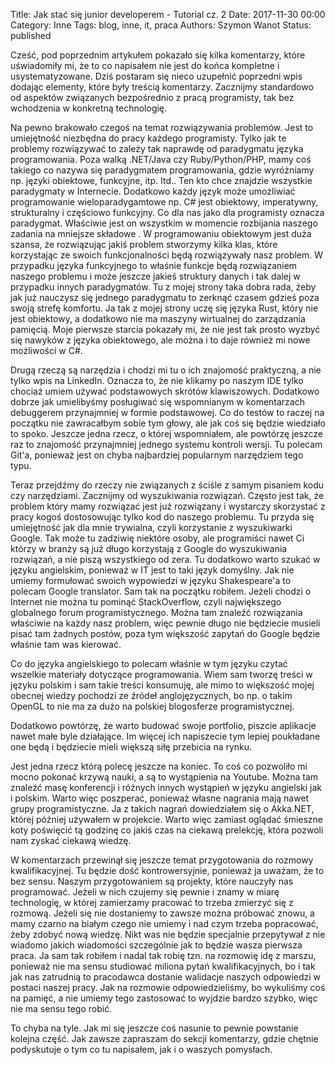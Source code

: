 Title: Jak stać się junior developerem - Tutorial cz. 2
Date: 2017-11-30 00:00
Category: Inne
Tags: blog, inne, it, praca
Authors: Szymon Wanot
Status: published

Cześć, pod poprzednim artykułem pokazało się kilka komentarzy, które uświadomiły mi, że to co napisałem nie jest do końca kompletne i usystematyzowane. Dziś postaram się nieco uzupełnić poprzedni wpis dodając elementy, które były treścią komentarzy. Zacznijmy standardowo od aspektów związanych bezpośrednio z pracą programisty, tak bez wchodzenia w konkretną technologię.

Na pewno brakowało czegoś na temat rozwiązywania problemów. Jest to umiejętność niezbędna do pracy każdego programisty. Tylko jak te problemy rozwiązywać to zależy tak naprawdę od paradygmatu języka programowania. Poza walką .NET/Java czy Ruby/Python/PHP, mamy coś takiego co nazywa się paradygmatem programowania, gdzie wyróżniamy np. języki obiektowe, funkcyjne, itp. Itd.. Ten kto chce znajdzie wszystkie paradygmaty w Internecie. Dodatkowo każdy język może umożliwiać programowanie wieloparadygamtowe np. C# jest obiektowy, imperatywny, strukturalny i częściowo funkcyjny. Co dla nas jako dla programisty oznacza paradygmat. Właściwie jest on wszystkim w momencie rozbijania naszego zadania na mniejsze składowe . W programowaniu obiektowym jest duża szansa, że rozwiązując jakiś problem stworzymy kilka klas, które korzystając ze swoich funkcjonalności będą rozwiązywały nasz problem. W przypadku języka funkcyjnego to właśnie funkcje będą rozwiązaniem naszego problemu i może jeszcze jakieś struktury danych i tak dalej w przypadku innych paradygmatów. Tu z mojej strony taka dobra rada, żeby jak już nauczysz się jednego paradygmatu to zerknąć czasem gdzieś poza swoją strefę komfortu. Ja tak z mojej strony uczę się języka Rust, który nie jest obiektowy, a dodatkowo nie ma maszyny wirtualnej do zarządzania pamięcią. Moje pierwsze starcia pokazały mi, że nie jest tak prosto wyzbyć się nawyków z języka obiektowego, ale można i to daje również mi nowe możliwości w C#.

Drugą rzeczą są narzędzia i chodzi mi tu o ich znajomość praktyczną, a nie tylko wpis na LinkedIn. Oznacza to, że nie klikamy po naszym IDE tylko chociaż umiem używać podstawowych skrótów klawiszowych. Dodatkowo dobrze jak umielibyśmy posługiwać się wspomnianym w komentarzach debuggerem przynajmniej w formie podstawowej. Co do testów to raczej  na początku nie zawracałbym sobie tym głowy, ale jak coś się będzie wiedziało to spoko. Jeszcze jedna rzecz, o której wspomniałem, ale powtórzę jeszcze raz to znajomość przynajmniej jednego systemu kontroli wersji. Tu polecam Git'a, ponieważ jest on chyba najbardziej popularnym narzędziem tego typu.

Teraz przejdźmy do rzeczy nie związanych z ściśle z samym pisaniem kodu czy narzędziami. Zacznijmy od wyszukiwania rozwiązań. Często jest tak, że problem który mamy rozwiązać jest już rozwiązany i wystarczy skorzystać z pracy kogoś dostosowując tylko kod do naszego problemu. Tu przyda się umiejętność jak dla mnie trywialna, czyli korzystanie z wyszukiwarki Google. Tak może tu zadziwię niektóre osoby, ale programiści nawet Ci którzy w branży są już długo korzystają z Google do wyszukiwania rozwiązań, a nie piszą wszystkiego od zera. Tu dodatkowo warto szukać w języku angielskim, ponieważ w IT jest to taki język domyślny. Jak nie umiemy formułować swoich wypowiedzi  w języku Shakespeare'a to polecam Google translator. Sam tak na początku robiłem. Jeżeli chodzi o Internet nie można tu pominąć StackOverflow, czyli największego globalnego forum programistycznego. Można tam znaleźć rozwiązania właściwie na każdy nasz problem, więc pewnie długo nie będziecie musieli pisać tam żadnych postów, poza tym większość zapytań do Google będzie właśnie tam was kierować.   

Co do języka angielskiego to polecam właśnie w tym języku czytać wszelkie materiały dotyczące programowania. Wiem sam tworzę treści w języku polskim i sam takie treści konsumuję, ale mimo to większość mojej obecnej wiedzy pochodzi ze źródeł anglojęzycznych, bo np. o takim OpenGL to nie ma za dużo na polskiej blogosferze programistycznej.  

Dodatkowo powtórzę, że warto budować swoje portfolio, piszcie aplikacje nawet małe byle działające. Im więcej ich napiszecie  tym lepiej poukładane one będą i będziecie mieli większą siłę przebicia na rynku.

Jest jedna rzecz którą polecę jeszcze na koniec. To coś co pozwoliło mi mocno pokonać krzywą nauki, a są to wystąpienia na Youtube. Można tam znaleźć masę konferencji i różnych innych wystąpień w języku angielski jak i polskim. Warto więc poszperać, ponieważ własne nagrania mają nawet grupy programistyczne. Ja z takich nagrań dowiedziałem się o Akka.NET, której później używałem w projekcie. Warto więc zamiast oglądać śmieszne koty poświęcić tą godzinę co jakiś czas na ciekawą prelekcję, która pozwoli nam zyskać ciekawą wiedzę.

W komentarzach przewinął się jeszcze temat przygotowania do rozmowy kwalifikacyjnej. Tu będzie dość kontrowersyjnie, ponieważ ja uważam, że to bez sensu. Naszym przygotowaniem są projekty, które nauczyły nas programować. Jeżeli w nich czujemy się pewnie i znamy w miarę technologię, w której zamierzamy pracować to trzeba zmierzyć się z rozmową. Jeżeli się nie dostaniemy to zawsze można próbować znowu, a mamy czarno na białym czego nie umiemy i nad czym trzeba popracować, żeby zdobyć nową wiedzę. Nikt was nie będzie specjalnie przepytywał z nie wiadomo jakich wiadomości szczególnie jak to będzie wasza pierwsza praca. Ja sam tak robiłem i nadal tak robię tzn. na rozmowię idę z marszu, ponieważ nie ma sensu studiować miliona pytań kwalifikacyjnych, bo i tak jak nas zatrudnią to pracodawca dostanie walidacje naszych odpowiedzi w postaci naszej pracy. Jak na rozmowie odpowiedzieliśmy, bo wykuliśmy coś na pamięć, a nie umiemy tego zastosować to wyjdzie bardzo szybko, więc nie ma sensu tego robić.

To chyba na tyle. Jak mi się jeszcze coś nasunie to pewnie powstanie kolejna część. Jak zawsze zapraszam do sekcji komentarzy, gdzie chętnie podyskutuje o tym co tu napisałem, jak i o waszych pomysłach.
